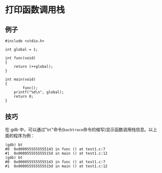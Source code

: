 # 打印函数调用栈

## 例子

```
#include <stdio.h>

int global = 1;

int func(void) 
{
	return (++global);
}

int main(void)
{
        func();
	printf("%d\n", global);
	return 0;
}
```

## 技巧

在 gdb 中，可以通过"`bt`"命令(`backtrace`命令的缩写)显示函数调用栈信息。以上面的程序为例：

```
(gdb) bt
#0  0x0000555555555143 in func () at test1.c:7
#1  0x000055555555515d in main () at test1.c:12
(gdb) bt
#0  0x0000555555555143 in func () at test1.c:7
#1  0x000055555555515d in main () at test1.c:12
```

